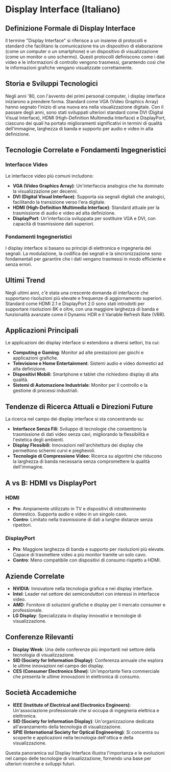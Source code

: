 # Display Interface (Italiano)

## Definizione Formale di Display Interface
Il termine "Display Interface" si riferisce a un insieme di protocolli e standard che facilitano la comunicazione tra un dispositivo di elaborazione (come un computer o un smartphone) e un dispositivo di visualizzazione (come un monitor o uno schermo). Questi protocolli definiscono come i dati video e le informazioni di controllo vengono trasmessi, garantendo così che le informazioni grafiche vengano visualizzate correttamente.

## Storia e Sviluppi Tecnologici
Negli anni '80, con l'avvento dei primi personal computer, i display interface iniziarono a prendere forma. Standard come VGA (Video Graphics Array) hanno segnato l'inizio di una nuova era nella visualizzazione digitale. Con il passare degli anni, sono stati sviluppati ulteriori standard come DVI (Digital Visual Interface), HDMI (High-Definition Multimedia Interface) e DisplayPort, ciascuno dei quali ha portato miglioramenti significativi in termini di qualità dell'immagine, larghezza di banda e supporto per audio e video in alta definizione.

## Tecnologie Correlate e Fondamenti Ingegneristici
### Interfacce Video
Le interfacce video più comuni includono:
- **VGA (Video Graphics Array)**: Un'interfaccia analogica che ha dominato la visualizzazione per decenni.
- **DVI (Digital Visual Interface)**: Supporta sia segnali digitali che analogici, facilitando la transizione verso l'era digitale.
- **HDMI (High-Definition Multimedia Interface)**: Standard attuale per la trasmissione di audio e video ad alta definizione.
- **DisplayPort**: Un'interfaccia sviluppata per sostituire VGA e DVI, con capacità di trasmissione dati superiori.

### Fondamenti Ingegneristici
I display interface si basano su principi di elettronica e ingegneria dei segnali. La modulazione, la codifica dei segnali e la sincronizzazione sono fondamentali per garantire che i dati vengano trasmessi in modo efficiente e senza errori.

## Ultimi Trend
Negli ultimi anni, c'è stata una crescente domanda di interfacce che supportano risoluzioni più elevate e frequenze di aggiornamento superiori. Standard come HDMI 2.1 e DisplayPort 2.0 sono stati introdotti per supportare risoluzioni 8K e oltre, con una maggiore larghezza di banda e funzionalità avanzate come il Dynamic HDR e il Variable Refresh Rate (VRR).

## Applicazioni Principali
Le applicazioni dei display interface si estendono a diversi settori, tra cui:
- **Computing e Gaming**: Monitor ad alte prestazioni per giochi e applicazioni grafiche.
- **Televisione e Home Entertainment**: Sistemi audio e video domestici ad alta definizione.
- **Dispositivi Mobili**: Smartphone e tablet che richiedono display di alta qualità.
- **Sistemi di Automazione Industriale**: Monitor per il controllo e la gestione di processi industriali.

## Tendenze di Ricerca Attuali e Direzioni Future
La ricerca nel campo dei display interface si sta concentrando su:
- **Interfacce Senza Fili**: Sviluppo di tecnologie che consentono la trasmissione di dati video senza cavi, migliorando la flessibilità e l'estetica degli ambienti.
- **Display Flessibili**: Innovazioni nell'architettura dei display che permettono schermi curvi e pieghevoli.
- **Tecnologie di Compressione Video**: Ricerca su algoritmi che riducono la larghezza di banda necessaria senza compromettere la qualità dell'immagine.

## A vs B: HDMI vs DisplayPort
### HDMI
- **Pro**: Ampiamente utilizzato in TV e dispositivi di intrattenimento domestico. Supporta audio e video in un singolo cavo.
- **Contro**: Limitato nella trasmissione di dati a lunghe distanze senza ripetitori.

### DisplayPort
- **Pro**: Maggiore larghezza di banda e supporto per risoluzioni più elevate. Capace di trasmettere video a più monitor tramite un solo cavo.
- **Contro**: Meno compatibile con dispositivi di consumo rispetto a HDMI.

## Aziende Correlate
- **NVIDIA**: Innovatore nella tecnologia grafica e nei display interface.
- **Intel**: Leader nel settore dei semiconduttori con interessi in interfacce video.
- **AMD**: Fornitore di soluzioni grafiche e display per il mercato consumer e professionale.
- **LG Display**: Specializzata in display innovativi e tecnologie di visualizzazione.

## Conferenze Rilevanti
- **Display Week**: Una delle conferenze più importanti nel settore della tecnologia di visualizzazione.
- **SID (Society for Information Display)**: Conferenza annuale che esplora le ultime innovazioni nel campo dei display.
- **CES (Consumer Electronics Show)**: Un'importante fiera commerciale che presenta le ultime innovazioni in elettronica di consumo.

## Società Accademiche
- **IEEE (Institute of Electrical and Electronics Engineers)**: Un'associazione professionale che si occupa di ingegneria elettrica e elettronica.
- **SID (Society for Information Display)**: Un'organizzazione dedicata all'avanzamento della tecnologia di visualizzazione.
- **SPIE (International Society for Optical Engineering)**: Si concentra su scoperte e applicazioni nella tecnologia dell'ottica e della visualizzazione.

Questa panoramica sul Display Interface illustra l'importanza e le evoluzioni nel campo delle tecnologie di visualizzazione, fornendo una base per ulteriori ricerche e sviluppi futuri.
